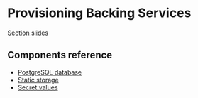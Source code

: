 # Provisioning Backing Services

[Section slides](slides.podium)

## Components reference

* [PostgreSQL database](https://github.com/GoogleCloudPlatform/django-demo-app-unicodex/blob/master/docs/20-setup-sql.md)
* [Static storage](https://github.com/GoogleCloudPlatform/django-demo-app-unicodex/blob/master/docs/30-setup-bucket.md)
* [Secret values](https://github.com/GoogleCloudPlatform/django-demo-app-unicodex/blob/master/docs/40-setup-secrets.md)


